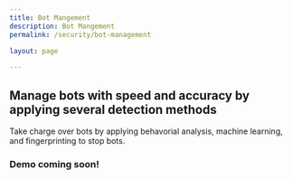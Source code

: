 ```yaml
---
title: Bot Mangement
description: Bot Mangement
permalink: /security/bot-management

layout: page

---
```


## Manage bots with speed and accuracy by applying several detection methods
Take charge over bots by applying behavorial analysis, machine learning, and fingerprinting to stop bots.
### Demo coming soon!